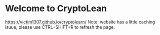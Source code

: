 # Welcome to CryptoLean
https://victim1307.github.io/cryptolearn/
Note: website has a little caching isuue, please use CTRL+SHIFT+R to refresh the page.

